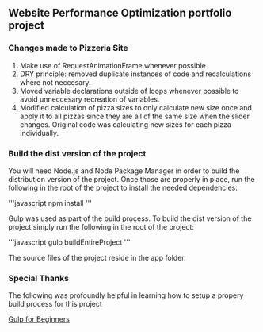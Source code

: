 ## Website Performance Optimization portfolio project

### Changes made to Pizzeria Site
1. Make use of RequestAnimationFrame whenever possible
2. DRY principle: removed duplicate instances of code and recalculations where not neccesary.
3. Moved variable declarations outside of loops whenever possible to avoid unneccesary recreation of variables.
4. Modified calculation of pizza sizes to only calculate new size once and apply it to all pizzas since they are all of the same size when the slider changes. Original code was calculating new sizes for each pizza individually.


### Build the dist version of the project
You will need Node.js and Node Package Manager in order to build the distribution version of the project. Once those are properly in place, run the following in the root of the project to install the needed dependencies:

'''javascript
npm install
'''

Gulp was used as part of the build process. To build the dist version of the project simply run the following in the root of the project:

'''javascript
gulp buildEntireProject
'''

The source files of the project reside in the app folder.


### Special Thanks
The following was profoundly helpful in learning how to setup a propery build process for this project

[Gulp for Beginners](https://css-tricks.com/gulp-for-beginners/)